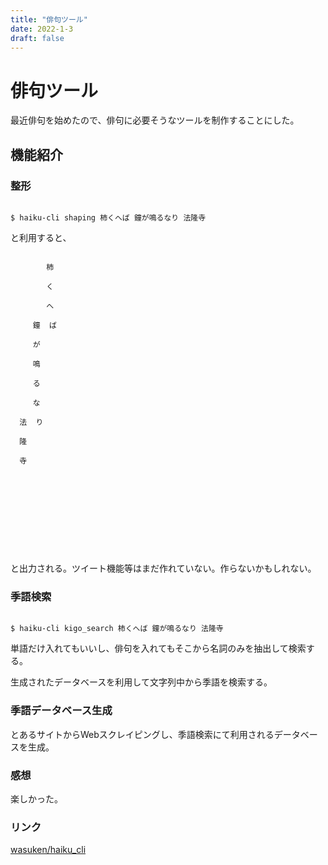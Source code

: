 ```yaml
---
title: "俳句ツール"
date: 2022-1-3
draft: false
---
```

# 俳句ツール



最近俳句を始めたので、俳句に必要そうなツールを制作することにした。



## 機能紹介



### 整形



```

$ haiku-cli shaping 柿くへば 鐘が鳴るなり 法隆寺

```



と利用すると、



```

        柿  

        く  

        へ  

     鐘  ば  

     が  

     鳴  

     る  

     な  

  法  り  

  隆  

  寺  











```



と出力される。ツイート機能等はまだ作れていない。作らないかもしれない。



### 季語検索



```

$ haiku-cli kigo_search 柿くへば 鐘が鳴るなり 法隆寺

```



単語だけ入れてもいいし、俳句を入れてもそこから名詞のみを抽出して検索する。



生成されたデータベースを利用して文字列中から季語を検索する。





### 季語データベース生成



とあるサイトからWebスクレイピングし、季語検索にて利用されるデータベースを生成。



### 感想



楽しかった。



### リンク



[wasuken/haiku_cli](https://github.com/wasuken/haiku_cli)




